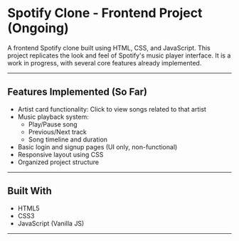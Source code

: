 # Spotify Clone - Frontend Project (Ongoing)

A frontend Spotify clone built using HTML, CSS, and JavaScript. This project replicates the look and feel of Spotify's music player interface. It is a work in progress, with several core features already implemented.

---

## Features Implemented (So Far)

- Artist card functionality: Click to view songs related to that artist
- Music playback system:
  - Play/Pause song
  - Previous/Next track
  - Song timeline and duration
- Basic login and signup pages (UI only, non-functional)
- Responsive layout using CSS
- Organized project structure

---

## Built With

- HTML5
- CSS3
- JavaScript (Vanilla JS)

---
